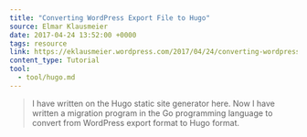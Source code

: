 ```yaml
---
title: "Converting WordPress Export File to Hugo"
source: Elmar Klausmeier
date: 2017-04-24 13:52:00 +0000
tags: resource
link: https://eklausmeier.wordpress.com/2017/04/24/converting-wordpress-export-file-to-hugo/
content_type: Tutorial
tool:
  - tool/hugo.md
---
```

> I have written on the Hugo static site generator here. Now I have written a migration program in the Go programming language to convert from WordPress export format to Hugo format.





